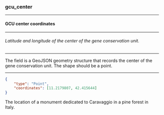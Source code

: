 ### gcu_center



------
#### GCU center coordinates



------
###### Latitude and longitude of the center of the gene conservation unit.



------
The field is a GeoJSON geometry structure that records the center of the gene conservation unit. The shape should be a point.



------
```json
{
	"type": "Point",
	"coordinates": [11.2179807, 42.415644]
}
```

The location of a monument dedicated to Caravaggio in a pine forest in Italy.